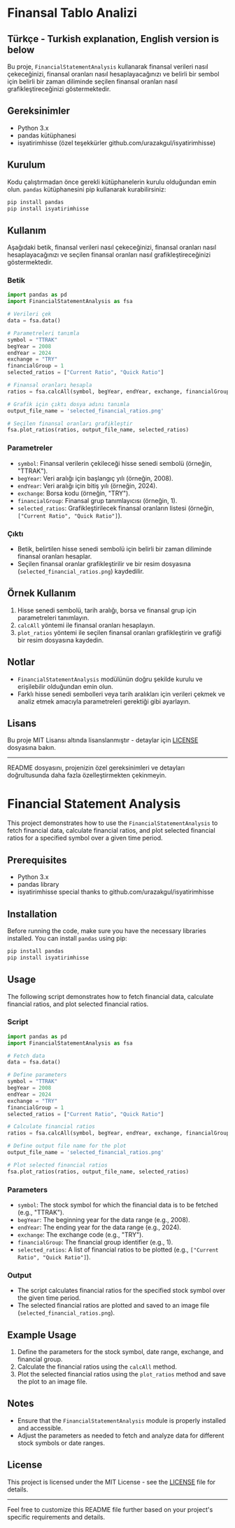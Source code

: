 # Finansal Tablo Analizi

## Türkçe - Turkish explanation, English version is below


Bu proje, `FinancialStatementAnalysis` kullanarak finansal verileri nasıl çekeceğinizi, finansal oranları nasıl hesaplayacağınızı ve belirli bir sembol için belirli bir zaman diliminde seçilen finansal oranları nasıl grafikleştireceğinizi göstermektedir.

## Gereksinimler

- Python 3.x
- pandas kütüphanesi
- isyatirimhisse (özel teşekkürler github.com/urazakgul/isyatirimhisse)

## Kurulum

Kodu çalıştırmadan önce gerekli kütüphanelerin kurulu olduğundan emin olun. `pandas` kütüphanesini pip kullanarak kurabilirsiniz:

```bash
pip install pandas
pip install isyatirimhisse
```

## Kullanım

Aşağıdaki betik, finansal verileri nasıl çekeceğinizi, finansal oranları nasıl hesaplayacağınızı ve seçilen finansal oranları nasıl grafikleştireceğinizi göstermektedir.

### Betik

```python
import pandas as pd
import FinancialStatementAnalysis as fsa

# Verileri çek
data = fsa.data()

# Parametreleri tanımla
symbol = "TTRAK"
begYear = 2008
endYear = 2024
exchange = "TRY"
financialGroup = 1
selected_ratios = ["Current Ratio", "Quick Ratio"]

# Finansal oranları hesapla
ratios = fsa.calcAll(symbol, begYear, endYear, exchange, financialGroup)

# Grafik için çıktı dosya adını tanımla
output_file_name = 'selected_financial_ratios.png'

# Seçilen finansal oranları grafikleştir
fsa.plot_ratios(ratios, output_file_name, selected_ratios)
```

### Parametreler

- `symbol`: Finansal verilerin çekileceği hisse senedi sembolü (örneğin, "TTRAK").
- `begYear`: Veri aralığı için başlangıç yılı (örneğin, 2008).
- `endYear`: Veri aralığı için bitiş yılı (örneğin, 2024).
- `exchange`: Borsa kodu (örneğin, "TRY").
- `financialGroup`: Finansal grup tanımlayıcısı (örneğin, 1).
- `selected_ratios`: Grafikleştirilecek finansal oranların listesi (örneğin, `["Current Ratio", "Quick Ratio"]`).

### Çıktı

- Betik, belirtilen hisse senedi sembolü için belirli bir zaman diliminde finansal oranları hesaplar.
- Seçilen finansal oranlar grafikleştirilir ve bir resim dosyasına (`selected_financial_ratios.png`) kaydedilir.

## Örnek Kullanım

1. Hisse senedi sembolü, tarih aralığı, borsa ve finansal grup için parametreleri tanımlayın.
2. `calcAll` yöntemi ile finansal oranları hesaplayın.
3. `plot_ratios` yöntemi ile seçilen finansal oranları grafikleştirin ve grafiği bir resim dosyasına kaydedin.

## Notlar

- `FinancialStatementAnalysis` modülünün doğru şekilde kurulu ve erişilebilir olduğundan emin olun.
- Farklı hisse senedi sembolleri veya tarih aralıkları için verileri çekmek ve analiz etmek amacıyla parametreleri gerektiği gibi ayarlayın.

## Lisans

Bu proje MIT Lisansı altında lisanslanmıştır - detaylar için [LICENSE](LICENSE) dosyasına bakın.

---

README dosyasını, projenizin özel gereksinimleri ve detayları doğrultusunda daha fazla özelleştirmekten çekinmeyin.
# Financial Statement Analysis

This project demonstrates how to use the `FinancialStatementAnalysis` to fetch financial data, calculate financial ratios, and plot selected financial ratios for a specified symbol over a given time period.

## Prerequisites

- Python 3.x
- pandas library
- isyatirimhisse special thanks to github.com/urazakgul/isyatirimhisse

## Installation

Before running the code, make sure you have the necessary libraries installed. You can install `pandas` using pip:

```bash
pip install pandas
pip install isyatirimhisse

```


## Usage

The following script demonstrates how to fetch financial data, calculate financial ratios, and plot selected financial ratios.

### Script

```python
import pandas as pd
import FinancialStatementAnalysis as fsa

# Fetch data
data = fsa.data()

# Define parameters
symbol = "TTRAK"
begYear = 2008
endYear = 2024
exchange = "TRY"
financialGroup = 1
selected_ratios = ["Current Ratio", "Quick Ratio"]

# Calculate financial ratios
ratios = fsa.calcAll(symbol, begYear, endYear, exchange, financialGroup)

# Define output file name for the plot
output_file_name = 'selected_financial_ratios.png'

# Plot selected financial ratios
fsa.plot_ratios(ratios, output_file_name, selected_ratios)
```

### Parameters

- `symbol`: The stock symbol for which the financial data is to be fetched (e.g., "TTRAK").
- `begYear`: The beginning year for the data range (e.g., 2008).
- `endYear`: The ending year for the data range (e.g., 2024).
- `exchange`: The exchange code (e.g., "TRY").
- `financialGroup`: The financial group identifier (e.g., 1).
- `selected_ratios`: A list of financial ratios to be plotted (e.g., `["Current Ratio", "Quick Ratio"]`).

### Output

- The script calculates financial ratios for the specified stock symbol over the given time period.
- The selected financial ratios are plotted and saved to an image file (`selected_financial_ratios.png`).

## Example Usage

1. Define the parameters for the stock symbol, date range, exchange, and financial group.
2. Calculate the financial ratios using the `calcAll` method.
3. Plot the selected financial ratios using the `plot_ratios` method and save the plot to an image file.

## Notes

- Ensure that the `FinancialStatementAnalysis` module is properly installed and accessible.
- Adjust the parameters as needed to fetch and analyze data for different stock symbols or date ranges.

## License

This project is licensed under the MIT License - see the [LICENSE](LICENSE) file for details.

---

Feel free to customize this README file further based on your project's specific requirements and details.
